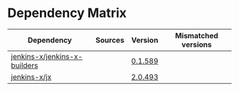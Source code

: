 # Dependency Matrix

Dependency | Sources | Version | Mismatched versions
---------- | ------- | ------- | -------------------
[jenkins-x/jenkins-x-builders](https://github.com/jenkins-x/jenkins-x-builders) |  | [0.1.589]() | 
[jenkins-x/jx](https://github.com/jenkins-x/jx) |  | [2.0.493](https://github.com/jenkins-x/jx/releases/tag/v2.0.493) | 
